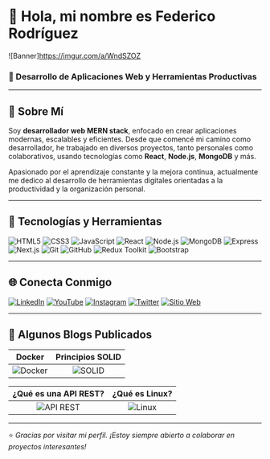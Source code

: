 # 👋 Hola, mi nombre es Federico Rodríguez

![Banner]https://imgur.com/a/WndSZOZ <!-- Puedes reemplazar esto por una imagen personalizada tuya -->

### 🧠 Desarrollo de Aplicaciones Web y Herramientas Productivas

---

## 💬 Sobre Mí

Soy **desarrollador web MERN stack**, enfocado en crear aplicaciones modernas, escalables y eficientes. Desde que comencé mi camino como desarrollador, he trabajado en diversos proyectos, tanto personales como colaborativos, usando tecnologías como **React**, **Node.js**, **MongoDB** y más.

Apasionado por el aprendizaje constante y la mejora continua, actualmente me dedico al desarrollo de herramientas digitales orientadas a la productividad y la organización personal.

---

## 🚀 Tecnologías y Herramientas

![HTML5](https://img.shields.io/badge/-HTML5-E34F26?logo=html5&logoColor=white)
![CSS3](https://img.shields.io/badge/-CSS3-1572B6?logo=css3&logoColor=white)
![JavaScript](https://img.shields.io/badge/-JavaScript-F7DF1E?logo=javascript&logoColor=black)
![React](https://img.shields.io/badge/-React-61DAFB?logo=react&logoColor=black)
![Node.js](https://img.shields.io/badge/-Node.js-339933?logo=nodedotjs&logoColor=white)
![MongoDB](https://img.shields.io/badge/-MongoDB-47A248?logo=mongodb&logoColor=white)
![Express](https://img.shields.io/badge/-Express-000000?logo=express&logoColor=white)
![Next.js](https://img.shields.io/badge/-Next.js-000000?logo=next.js&logoColor=white)
![Git](https://img.shields.io/badge/-Git-F05032?logo=git&logoColor=white)
![GitHub](https://img.shields.io/badge/-GitHub-181717?logo=github&logoColor=white)
![Redux Toolkit](https://img.shields.io/badge/-Redux-764ABC?logo=redux&logoColor=white)
![Bootstrap](https://img.shields.io/badge/-Bootstrap-7952B3?logo=bootstrap&logoColor=white)

---

## 🌐 Conecta Conmigo

[![LinkedIn](https://img.shields.io/badge/-LinkedIn-0077B5?logo=linkedin&logoColor=white)](https://linkedin.com/in/tuusuario)
[![YouTube](https://img.shields.io/badge/-YouTube-FF0000?logo=youtube&logoColor=white)](https://youtube.com/@tuusuario)
[![Instagram](https://img.shields.io/badge/-Instagram-E4405F?logo=instagram&logoColor=white)](https://instagram.com/tuusuario)
[![Twitter](https://img.shields.io/badge/-Twitter-1DA1F2?logo=twitter&logoColor=white)](https://twitter.com/tuusuario)
[![Sitio Web](https://img.shields.io/badge/-Sitio_Web-000000?logo=about.me&logoColor=white)](https://tusitioweb.com)

---

## 📝 Algunos Blogs Publicados

| Docker | Principios SOLID |
|:--:|:--:|
| ![Docker](https://imgur.com/tuimg1.png) | ![SOLID](https://imgur.com/tuimg2.png) |

| ¿Qué es una API REST? | ¿Qué es Linux? |
|:--:|:--:|
| ![API REST](https://imgur.com/tuimg3.png) | ![Linux](https://imgur.com/tuimg4.png) |

---

⭐ *Gracias por visitar mi perfil. ¡Estoy siempre abierto a colaborar en proyectos interesantes!*

